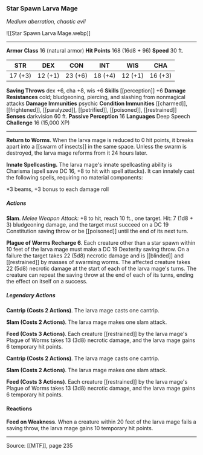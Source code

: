 ### Star Spawn Larva Mage
_Medium aberration, chaotic evil_

![[Star Spawn Larva Mage.webp]]




---

**Armor Class** 16 (natural armor)
**Hit Points** 168 (16d8 + 96)
**Speed** 30 ft.

| STR     | DEX     | CON     | INT     | WIS     | CHA     |
|---------|---------|---------|---------|---------|---------|
| 17 (+3) | 12 (+1) | 23 (+6) | 18 (+4) | 12 (+1) | 16 (+3) |

**Saving Throws** dex +6, cha +8, wis +6
**Skills** [[perception]] +6
**Damage Resistances** cold; bludgeoning, piercing, and slashing from nonmagical attacks
**Damage Immunities** psychic
**Condition Immunities** [[charmed]], [[frightened]], [[paralyzed]], [[petrified]], [[poisoned]], [[restrained]]
**Senses** darkvision 60 ft.
**Passive Perception** 16
**Languages** Deep Speech
**Challenge** 16 (15,000 XP)

---

**Return to Worms**. When the larva mage is reduced to 0 hit points, it breaks apart into a [[swarm of insects]] in the same space. Unless the swarm is destroyed, the larva mage reforms from it 24 hours later.

**Innate Spellcasting.** The larva mage's innate spellcasting ability is Charisma (spell save DC 16, +8 to hit with spell attacks). It can innately cast the following spells, requiring no material components:

*3 beams, +3 bonus to each damage roll

##### Actions
**Slam**. _Melee Weapon Attack:_ +8 to hit, reach 10 ft., one target. Hit: 7 (1d8 + 3) bludgeoning damage, and the target must succeed on a DC 19 Constitution saving throw or be [[poisoned]] until the end of its next turn.

**Plague of Worms Recharge 6**. Each creature other than a star spawn within 10 feet of the larva mage must make a DC 19 Dexterity saving throw. On a failure the target takes 22 (5d8) necrotic damage and is [[blinded]] and [[restrained]] by masses of swarming worms. The affected creature takes 22 (5d8) necrotic damage at the start of each of the larva mage's turns. The creature can repeat the saving throw at the end of each of its turns, ending the effect on itself on a success.

##### Legendary Actions
**Cantrip (Costs 2 Actions)**. The larva mage casts one cantrip.

**Slam (Costs 2 Actions)**. The larva mage makes one slam attack.

**Feed (Costs 3 Actions)**. Each creature [[restrained]] by the larva mage's Plague of Worms takes 13 (3d8) necrotic damage, and the larva mage gains 6 temporary hit points.

**Cantrip (Costs 2 Actions)**. The larva mage casts one cantrip.

**Slam (Costs 2 Actions)**. The larva mage makes one slam attack.

**Feed (Costs 3 Actions)**. Each creature [[restrained]] by the larva mage's Plague of Worms takes 13 (3d8) necrotic damage, and the larva mage gains 6 temporary hit points.

#### Reactions
**Feed on Weakness**. When a creature within 20 feet of the larva mage fails a saving throw, the larva mage gains 10 temporary hit points.


---

Source: [[MTF]], page 235